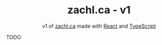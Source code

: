 <h1 align='center'>
    zachl.ca - v1
</h1>
<p align='center'>
    v1 of <a href='https://zachl.ca' target='_blank' >zachl.ca</a> made with <a href='https://reactjs.org/' target='_blank'>React</a>
    and <a href='https://www.typescriptlang.org/' target='_blank'>TypeScript</a>
</p>

TODO
